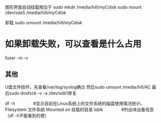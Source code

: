 图形界面自动挂载相当于
sudo mkdir /media/hill/myCdisk
sudo mount /dev/sda5 /media/hill/myCdisk

卸载
sudo umount /media/hill/myCdisk


# 如果卸载失败，可以查看是什么占用
fuser -m -v


## 其他
U盘文件损坏，先查看/var/log/syslog确诊 然后sudo umount /media/hill/AC 最后sudo dosfsck -v -a /dev/sdb1修复


df -h     　　　　#显示目前在Linux系统上的文件系统的磁盘使用情况统计。Filesystem 文件系統 Mounted on 挂载的目录
lsblk    　　　　#列出块设备信息（df -h不能看到的卷）